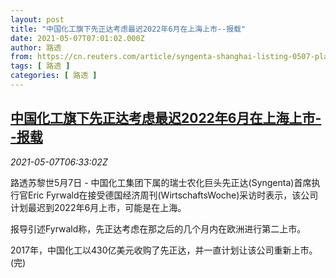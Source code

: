 ```yaml
---
layout: post
title: "中国化工旗下先正达考虑最迟2022年6月在上海上市--报载"
date: 2021-05-07T07:01:02.000Z
author: 路透
from: https://cn.reuters.com/article/syngenta-shanghai-listing-0507-plan-idCNKBS2CO0GF
tags: [ 路透 ]
categories: [ 路透 ]
---
```

<!--1620370862000-->
[中国化工旗下先正达考虑最迟2022年6月在上海上市--报载](https://cn.reuters.com/article/syngenta-shanghai-listing-0507-plan-idCNKBS2CO0GF)
------

<div>
<div><i>2021-05-07T06:33:02Z</i></div><p>路透苏黎世5月7日 - 中国化工集团下属的瑞士农化巨头先正达(Syngenta)首席执行官Eric Fyrwald在接受德国经济周刊(WirtschaftsWoche)采访时表示，该公司计划最迟到2022年6月上市，可能是在上海。</p><p>报导引述Fyrwald称，先正达考虑在那之后的几个月内在欧洲进行第二上市。</p><p>2017年，中国化工以430亿美元收购了先正达，并一直计划让该公司重新上市。(完)</p>
</div>
